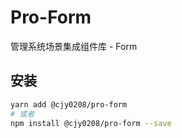 # Pro-Form

管理系统场景集成组件库 - Form

## 安装

```bash
yarn add @cjy0208/pro-form
# 或者
npm install @cjy0208/pro-form --save
```
